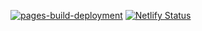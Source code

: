[![pages-build-deployment](https://github.com/mariavarg/mariavarg.github.io/actions/workflows/pages/pages-build-deployment/badge.svg?branch=main)](https://github.com/mariavarg/mariavarg.github.io/actions/workflows/pages/pages-build-deployment)
[![Netlify Status](https://api.netlify.com/api/v1/badges/4bbbb636-cbb3-4974-825e-88dc3270fb2b/deploy-status)](https://app.netlify.com/sites/mariav-art/deploys)
